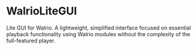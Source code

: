 # WalrioLiteGUI
Lite GUI for Walrio. A lightweight, simplified interface focused on essential playback functionality using Walrio modules without the complexity of the full-featured player.
